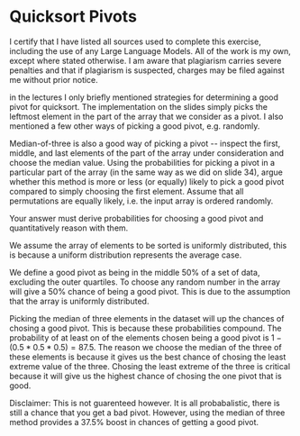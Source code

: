 # Quicksort Pivots
I certify that I have listed all sources used to complete this exercise, including the use of any Large Language Models. All of the work is my own, except where stated otherwise. I am aware that plagiarism carries severe penalties and that if plagiarism is suspected, charges may be filed against me without prior notice.

in the lectures I only briefly mentioned strategies for determining a good pivot
for quicksort. The implementation on the slides simply picks the leftmost
element in the part of the array that we consider as a pivot. I also mentioned a
few other ways of picking a good pivot, e.g. randomly.

Median-of-three is also a good way of picking a pivot -- inspect the first,
middle, and last elements of the part of the array under consideration and
choose the median value. Using the probabilities for picking a pivot in a
particular part of the array (in the same way as we did on slide 34), argue
whether this method is more or less (or equally) likely to pick a good pivot
compared to simply choosing the first element. Assume that all permutations are
equally likely, i.e. the input array is ordered randomly.

Your answer must derive probabilities for choosing a good pivot and
quantitatively reason with them.

We assume the array of elements to be sorted is uniformly distributed, this is
because a uniform distribution represents the average case. 


We define a good pivot as being in the middle 50% of a set of data, excluding
the outer quartiles. To choose any random number in the array will give a 50%
chance of being a good pivot. This is due to the assumption that the array is
uniformly distributed.


Picking the median of three elements in the dataset will up the chances of
chosing a good pivot. This is because these probabilities compound. The probability
of at least on of the elements chosen being a good pivot is $1 - (0.5 * 0.5 * 0.5) = 87.5$.
The reason we choose the median of the three of these elements is because it gives
us the best chance of chosing the least extreme value of the three. Chosing the least
extreme of the three is critical because it will give us the highest chance of chosing
the one pivot that is good.


Disclaimer: This is not guarenteed however. It is all probabalistic, there is still a chance
that you get a bad pivot. However, using the median of three method provides a 37.5% boost in
chances of getting a good pivot.
